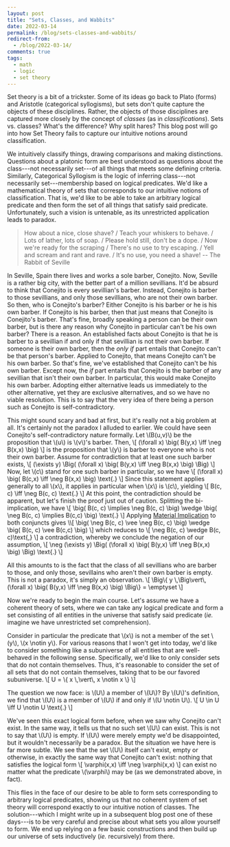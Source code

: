 ```yaml
---
layout: post
title: "Sets, Classes, and Wabbits"
date: 2022-03-14
permalink: /blog/sets-classes-and-wabbits/
redirect-from:
  - /blog/2022-03-14/
comments: true
tags:
  - math
  - logic
  - set theory
---
```


Set theory is a bit of a trickster.
Some of its ideas go back to Plato (forms) and Aristotle (categorical syllogisms), but sets don't quite capture the objects of these disciplines.
Rather, the objects of those disciplines are captured more closely by the concept of _classes_ (as in _classifications_).
Sets vs. classes?
What's the difference?
Why split hares?
This blog post will go into how Set Theory fails to capture our intuitive notions around classification.

<!-- break -->

We intuitively classify things, drawing comparisons and making distinctions.
Questions about a platonic form are best understood as questions about the class---not necessarily set---of all things that meets some defining criteria.
Similarly, Categorical Syllogism is the logic of inferring class---not necessarily set---membership based on logical predicates.
We'd like a mathematical theory of sets that corresponds to our intuitive notions of classification.
That is, we'd like to be able to take an arbitrary logical predicate and then form the set of all things that satisfy said predicate.
Unfortunately, such a vision is untenable, as its unrestricted application leads to paradox.

>  How about a nice, close shave? / Teach your whiskers to behave. / Lots of lather, lots of soap. / Please hold still, don't be a dope. / Now we're ready for the scraping / There's no use to try escaping. / Yell and scream and rant and rave. / It's no use, you need a shave! -- The Rabbit of Seville

In Seville, Spain there lives and works a sole barber, Conejito.
Now, Seville is a rather big city, with the better part of a million sevillians.
It'd be absurd to think that Conejito is every sevillian's barber.
Instead, Conejito is barber to those sevillians, and only those sevillians, who are not their own barber.
So then, who is Conejito's barber?
Either Conejito is his barber or he is his own barber.
If Conejito is his barber, then that just means that Conejito is Conejito's barber.
That's fine, broadly speaking a person can be their own barber, but is there any reason why Conejito in particular can't be his own barber?
There is a reason.
An established facts about Conejito is that he is barber to a sevillian if and only if that sevillian is not their own barber.
If someone is their own barber, then the _only if_ part entails that Conejito can't be that person's barber.
Applied to Conejito, that means Conejito can't be his own barber.
So that's fine, we've established that Conejito can't be his own barber.
Except now, the _if_ part entails that Conejito is the barber of any sevillian that isn't their own barber.
In particular, this would make Conejito his own barber.
Adopting either alternative leads us immediately to the other alternative, yet they are exclusive alternatives, and so we have no viable resolution.
This is to say that the very idea of there being a person such as Conejito is self-contradictory.

This might sound scary and bad at first, but it's really not a big problem at all.
It's certainly not the paradox I alluded to earlier.
We could have seen Conejito's self-contradictory nature formally.
Let \\(B(u,v)\\) be the proposition that \\(u\\) is \\(v\\)'s barber.
Then,
\\[ (\forall x) \big( B(y,x) \iff \neg B(x,x) \big) \\]
is the proposition that \\(y\\) is barber to everyone who is not their own barber.
Assume for contradiction that at least one such barber exists,
\\[ (\exists y) \Big( (\forall x) \big( B(y,x) \iff \neg B(x,x) \big) \Big) \\]
Now, let \\(c\\) stand for one such barber in particular, so we have
\\[ (\forall x) \big( B(c,x) \iff \neg B(x,x) \big) \text{.} \\]
Since this statement applies generally to all \\(x\\), it applies in particular when \\(x\\) is \\(c\\), yielding
\\[ B(c, c) \iff \neg B(c, c) \text{.} \\]
At this point, the contradiction should be apparent, but let's finish the proof just out of caution. Splitting the bi-implication, we have
\\[ \big( B(c, c) \implies \neg B(c, c) \big) \wedge \big( \neg B(c, c) \implies B(c,c) \big) \text{.} \\]
Applying [Material Implication](https://en.wikipedia.org/wiki/Material_implication_(rule_of_inference)) to both conjuncts gives
\\[ \big( \neg B(c, c) \vee \neg B(c, c) \big) \wedge \big( B(c, c) \vee B(c,c) \big) \\]
which reduces to
\\[ \neg B(c, c) \wedge B(c, c)\text{,} \\]
a contradiction, whereby we conclude the negation of our assumption,
\\[ \neg (\exists y) \Big( (\forall x) \big( B(y,x) \iff \neg B(x,x) \big) \Big) \text{.} \\]

All this amounts to is the fact that the class of all sevillians who are barber to those, and only those, sevillains who aren't their own barber is empty.
This is not a paradox, it's simply an observation.
\\[ \Big\\{ y \\,\Big\vert\\, (\forall x) \big( B(y,x) \iff \neg B(x,x) \big) \Big\\}  = \emptyset \\]

Now we're ready to begin the main course. Let's assume we have a coherent theory of sets, where we can take any logical predicate and form a set consisting of all entities in the universe that satisfy said predicate (_ie._ imagine we have unrestricted set comprehension).

Consider in particular the predicate that \\(x\\) is not a member of the set \\(y\\), \\(x \notin y\\).
For various reasons that I won't get into today, we'd like to consider something like a subuniverse of all entities that are well-behaved in the following sense.
Specifically, we'd like to only consider sets that do not contain themselves.
Thus, it's reasonable to consider the set of all sets that do not contain themselves, taking that to be our favored subuniverse.
\\[ U = \\{ x \\,\vert\\, x \notin x \\} \\]

The question we now face: is \\(U\\) a member of \\(U\\)?
By \\(U\\)'s definition, we find that \\(U\\) is a member of \\(U\\) if and only if \\(U \notin U\\).
\\[ U \in U \iff U \notin U \text{.} \\]

We've seen this exact logical form before, when we saw why Conejito can't exist.
In the same way, it tells us that no such set \\(U\\) can exist.
This is not to say that \\(U\\) is empty.
If \\(U\\) were merely empty we'd be disappointed, but it wouldn't necessarily be a paradox.
But the situation we have here is far more subtle.
We see that the set \\(U\\) itself can't exist, empty or otherwise, in exactly the same way that Conejito can't exist: nothing that satisfies the logical form
\\[ \varphi(x,x) \iff \neg \varphi(x,x) \\]
can exist no matter what the predicate \\(\varphi\\) may be (as we demonstrated above, in fact).

This flies in the face of our desire to be able to form sets corresponding to arbitrary logical predicates, showing us that no coherent system of set theory will correspond exactly to our intuitive notion of classes.
The solution---which I might write up in a subsequent blog post one of these days---is to be very careful and precise about what sets you allow yourself to form.
We end up relying on a few basic constructions and then build up our universe of sets inductively (_ie._ recursively) from there.
